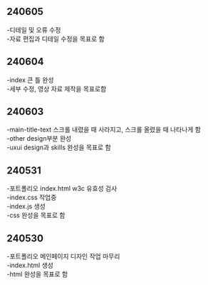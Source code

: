 ## 240605
-디테일 및 오류 수정<br>
-자료 편집과 디테일 수정을 목표로 함

## 240604
-index 큰 틀 완성<br>
-세부 수정, 영상 자료 제작을 목표로함

## 240603

-main-title-text 스크롤 내렸을 때 사라지고, 스크롤 올렸을 때 나타나게 함<br>
-other design부분 완성<br>
-uxui design과 skills 완성을 목표로 함<br>

## 240531

-포트폴리오 index.html w3c 유효성 검사<br>
-index.css 작업중<br>
-index.js 생성<br>
-css 완성을 목표로 함<br>

## 240530

-포트폴리오 메인페이지 디자인 작업 마무리<br>
-index.html 생성<br>
-html 완성을 목표로 함
